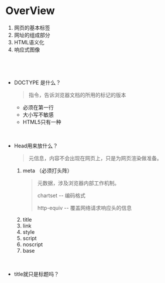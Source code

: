 # OverView	

1. 网页的基本标签
2.  网址的组成部分
3.  HTML语义化
4.  响应式图像

# 

<br/>

* DOCTYPE 是什么？
  > 指令，告诉浏览器文档的所用的标记的版本
  - 必须在第一行
  - 大小写不敏感
  - HTML5只有一种

<br/>

- Head用来放什么？
  > 元信息，内容不会出现在网页上，只是为网页渲染做准备。
  1. meta （必须打头阵）
     > 元数据，涉及浏览器内部工作机制。
     > 
     > chartset -- 编码格式
     > 
     > http-equiv -- 覆盖网络请求响应头的信息
  2. title
  3. link
  4. style
  5. script
  6. noscript
  7. base

<br/>

- title就只是标题吗？
  > <title>应该精心安排，反映网页的主题。因为搜索引擎根据这个标签，显示每个网页的标题。它对于网页在搜索引擎的排序，有很大的影响

# 

<br/>

- URL是什么？
  > 中文名：网址。互联网的基础，之所以能够“互联”，正是因为网页间可以通过“link”，包含其他URL，用户只要点击，就可以从一个 URL 跳转到另一个 URL，前往不同的网站。
  > 
  > URL也代表了网络上的所有资源

<br/>

- 锚点是啥？
  > anchor，是网页内部的定位点，定位着网页的不同位置。
  - 锚点名称通过网页元素的id属性命名

<br/>

- 字符的实体表示法（entity）是啥？
  > escape 中文名：转义。对于特殊字符的书写方式
  > 
  > 空格 &ensp; 
- 数字表示法呢？
  > 用十进制码点或十六进制码点表示字符
  > 
  > ```html
  > <p>hello</p>
  > <!-- 等同于 -->
  > <p>&#104;&#101;&#108;&#108;&#111;</p>
  > <!-- 等同于 -->
  > <p>&#x68;&#x65;&#x6c;&#x6c;&#x6f;</p>
  > ```

- UTF-8又是什么？
  > 编码格式，相当于“字典”。
  > 
  > UTF-8能查到绝大多数文字的 “计算机语言”版 
  > 
  > 如：汉字“中” 对应 20013（十进制）
  > 
  > 这里20013被称作码点（code point）
  > 
  > 而码点又是一个Unicode号码
- 那人类语言翻译成将计算机语言需要几步呢？
  > 在HTML文档中写的文字。
  > 
  > 浏览器解析渲染 按照 UTF-8 即可翻译为 十进制码点
  > 
  > 十进制码点进一步翻译成二进制即可

# 

<br/>

- 写HTML网页，第一步就是写出语义结构的网页骨架。
  
  <header>
  
       <nav>
  
  <footer>
  
  <main>
  
  <aside>
  
  <article>
  
  	  <aside>
  
  <sction>
  
  	  <hgroup>

<br/>

<br/>
